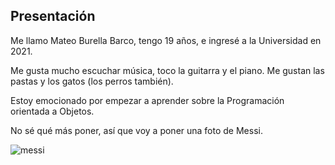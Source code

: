 <h2>Presentación</h2>

Me llamo Mateo Burella Barco, tengo 19 años, e ingresé a la Universidad en 2021.

Me gusta mucho escuchar música, toco la guitarra y el piano. Me gustan las pastas y los gatos (los perros también).

Estoy emocionado por empezar a aprender sobre la Programación orientada a Objetos.

No sé qué más poner, así que voy a poner una foto de Messi.

![messi](https://statics.forbesargentina.com/2022/12/crop/63a1aa07f3f5c__822x822.webp)
